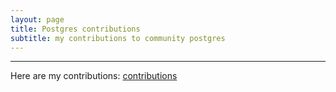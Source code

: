 ```yaml
---
layout: page
title: Postgres contributions
subtitle: my contributions to community postgres
---
```


---------------

Here are my contributions: [contributions](https://git.postgresql.org/gitweb/?p=postgresql.git&a=search&h=HEAD&st=commit&s=drouvot)
